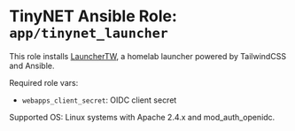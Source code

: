 # TinyNET Ansible Role: `app/tinynet_launcher`

This role installs [LauncherTW](https://github.com/chrisx8/LauncherTW), a homelab launcher powered by TailwindCSS and Ansible.

Required role vars:

- `webapps_client_secret`: OIDC client secret

Supported OS: Linux systems with Apache 2.4.x and mod_auth_openidc.

